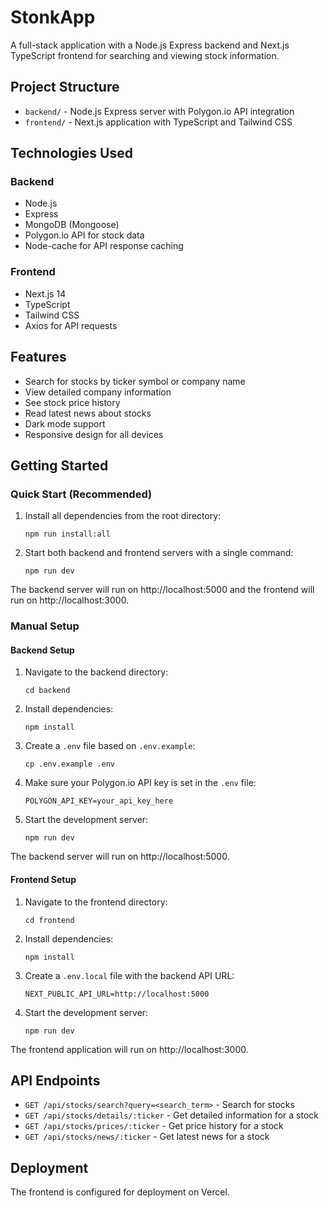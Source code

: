 # StonkApp

A full-stack application with a Node.js Express backend and Next.js TypeScript frontend for searching and viewing stock information.

## Project Structure

- `backend/` - Node.js Express server with Polygon.io API integration
- `frontend/` - Next.js application with TypeScript and Tailwind CSS

## Technologies Used

### Backend
- Node.js
- Express
- MongoDB (Mongoose)
- Polygon.io API for stock data
- Node-cache for API response caching

### Frontend
- Next.js 14
- TypeScript
- Tailwind CSS
- Axios for API requests

## Features

- Search for stocks by ticker symbol or company name
- View detailed company information
- See stock price history
- Read latest news about stocks
- Dark mode support
- Responsive design for all devices

## Getting Started

### Quick Start (Recommended)

1. Install all dependencies from the root directory:
   ```
   npm run install:all
   ```

2. Start both backend and frontend servers with a single command:
   ```
   npm run dev
   ```

The backend server will run on http://localhost:5000 and the frontend will run on http://localhost:3000.

### Manual Setup

#### Backend Setup

1. Navigate to the backend directory:
   ```
   cd backend
   ```

2. Install dependencies:
   ```
   npm install
   ```

3. Create a `.env` file based on `.env.example`:
   ```
   cp .env.example .env
   ```

4. Make sure your Polygon.io API key is set in the `.env` file:
   ```
   POLYGON_API_KEY=your_api_key_here
   ```

5. Start the development server:
   ```
   npm run dev
   ```

The backend server will run on http://localhost:5000.

#### Frontend Setup

1. Navigate to the frontend directory:
   ```
   cd frontend
   ```

2. Install dependencies:
   ```
   npm install
   ```

3. Create a `.env.local` file with the backend API URL:
   ```
   NEXT_PUBLIC_API_URL=http://localhost:5000
   ```

4. Start the development server:
   ```
   npm run dev
   ```

The frontend application will run on http://localhost:3000.

## API Endpoints

- `GET /api/stocks/search?query=<search_term>` - Search for stocks
- `GET /api/stocks/details/:ticker` - Get detailed information for a stock
- `GET /api/stocks/prices/:ticker` - Get price history for a stock
- `GET /api/stocks/news/:ticker` - Get latest news for a stock

## Deployment

The frontend is configured for deployment on Vercel. 